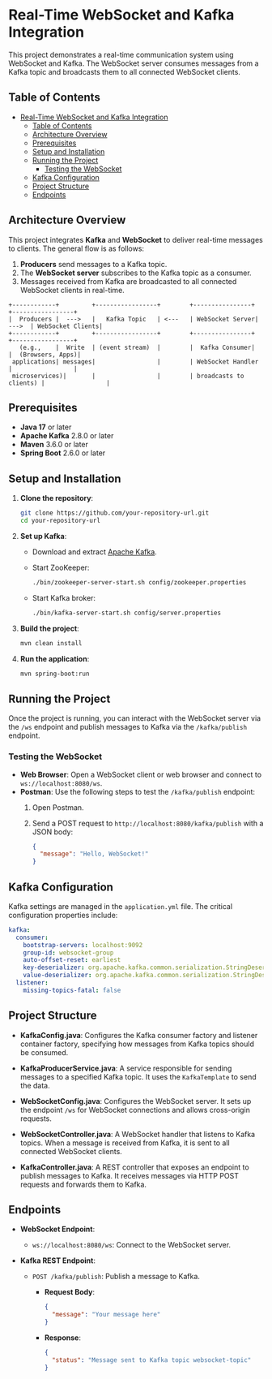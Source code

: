 # Real-Time WebSocket and Kafka Integration

This project demonstrates a real-time communication system using WebSocket and Kafka. The WebSocket server consumes messages from a Kafka topic and broadcasts them to all connected WebSocket clients.

## Table of Contents

- [Real-Time WebSocket and Kafka Integration](#real-time-websocket-and-kafka-integration)
  - [Table of Contents](#table-of-contents)
  - [Architecture Overview](#architecture-overview)
  - [Prerequisites](#prerequisites)
  - [Setup and Installation](#setup-and-installation)
  - [Running the Project](#running-the-project)
    - [Testing the WebSocket](#testing-the-websocket)
  - [Kafka Configuration](#kafka-configuration)
  - [Project Structure](#project-structure)
  - [Endpoints](#endpoints)

## Architecture Overview

This project integrates **Kafka** and **WebSocket** to deliver real-time messages to clients. The general flow is as follows:

1. **Producers** send messages to a Kafka topic.
2. The **WebSocket server** subscribes to the Kafka topic as a consumer.
3. Messages received from Kafka are broadcasted to all connected WebSocket clients in real-time.

```plaintext
+------------+         +-----------------+        +----------------+       +-----------------+
|  Producers |  --->   |   Kafka Topic   | <---   | WebSocket Server| --->  | WebSocket Clients|
+------------+         +-----------------+        +----------------+       +-----------------+
   (e.g.,    |  Write  | (event stream)  |        |  Kafka Consumer|       |  (Browsers, Apps)|
 applications| messages|                 |        | WebSocket Handler      |                 |
 microservices)|       |                 |        | broadcasts to clients) |                 |
```

## Prerequisites

- **Java 17** or later
- **Apache Kafka** 2.8.0 or later
- **Maven** 3.6.0 or later
- **Spring Boot** 2.6.0 or later

## Setup and Installation

1. **Clone the repository**:

    ```bash
    git clone https://github.com/your-repository-url.git
    cd your-repository-url
    ```

2. **Set up Kafka**:
    - Download and extract [Apache Kafka](https://kafka.apache.org/downloads).
    - Start ZooKeeper:

      ```bash
      ./bin/zookeeper-server-start.sh config/zookeeper.properties
      ```

    - Start Kafka broker:

      ```bash
      ./bin/kafka-server-start.sh config/server.properties
      ```

3. **Build the project**:

    ```bash
    mvn clean install
    ```

4. **Run the application**:

    ```bash
    mvn spring-boot:run
    ```

## Running the Project

Once the project is running, you can interact with the WebSocket server via the `/ws` endpoint and publish messages to Kafka via the `/kafka/publish` endpoint.

### Testing the WebSocket

- **Web Browser**: Open a WebSocket client or web browser and connect to `ws://localhost:8080/ws`.
- **Postman**: Use the following steps to test the `/kafka/publish` endpoint:
  1. Open Postman.
  2. Send a POST request to `http://localhost:8080/kafka/publish` with a JSON body:

     ```json
     {
       "message": "Hello, WebSocket!"
     }
     ```

## Kafka Configuration

Kafka settings are managed in the `application.yml` file. The critical configuration properties include:

```yaml
kafka:
  consumer:
    bootstrap-servers: localhost:9092
    group-id: websocket-group
    auto-offset-reset: earliest
    key-deserializer: org.apache.kafka.common.serialization.StringDeserializer
    value-deserializer: org.apache.kafka.common.serialization.StringDeserializer
  listener:
    missing-topics-fatal: false
```

## Project Structure

- **KafkaConfig.java**: Configures the Kafka consumer factory and listener container factory, specifying how messages from Kafka topics should be consumed.

- **KafkaProducerService.java**: A service responsible for sending messages to a specified Kafka topic. It uses the `KafkaTemplate` to send the data.

- **WebSocketConfig.java**: Configures the WebSocket server. It sets up the endpoint `/ws` for WebSocket connections and allows cross-origin requests.

- **WebSocketController.java**: A WebSocket handler that listens to Kafka topics. When a message is received from Kafka, it is sent to all connected WebSocket clients.

- **KafkaController.java**: A REST controller that exposes an endpoint to publish messages to Kafka. It receives messages via HTTP POST requests and forwards them to Kafka.

## Endpoints

- **WebSocket Endpoint**:
  - `ws://localhost:8080/ws`: Connect to the WebSocket server.
  
- **Kafka REST Endpoint**:
  - `POST /kafka/publish`: Publish a message to Kafka.
    - **Request Body**:

      ```json
      {
        "message": "Your message here"
      }
      ```

    - **Response**:

      ```json
      {
        "status": "Message sent to Kafka topic websocket-topic"
      }
      ```
